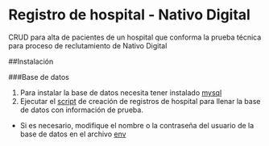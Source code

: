 # Registro de hospital - Nativo Digital
CRUD para alta de pacientes de un hospital que conforma la prueba técnica para proceso de reclutamiento de Nativo Digital

##Instalación

###Base de datos
1. Para instalar la base de datos necesita tener instalado [mysql](https://www.mysql.com/downloads/)
2. Ejecutar el [script](./database/hospital.sql) de creación de registros de hospital para llenar la base de datos con información de prueba.
* Si es necesario, modifique el nombre o la contraseña del usuario de la base de datos en el archivo [env](./frontend/.env) 
